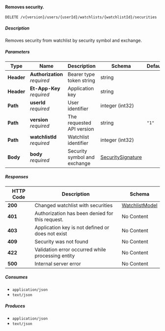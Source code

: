 
<a name="watchlists_removesecurity"></a>
#### Removes security.
```
DELETE /v{version}/users/{userId}/watchlists/{watchlistId}/securities
```


##### Description
Removes security from watchlist by security symbol and exchange.


##### Parameters

|Type|Name|Description|Schema|Default|
|---|---|---|---|---|
|**Header**|**Authorization**  <br>*required*|Bearer type token string|string||
|**Header**|**Et-App-Key**  <br>*required*|Application key|string||
|**Path**|**userId**  <br>*required*|User identifier|integer (int32)||
|**Path**|**version**  <br>*required*|The requested API version|string|`"1"`|
|**Path**|**watchlistId**  <br>*required*|Watchlist identifier|integer (int32)||
|**Body**|**body**  <br>*required*|Security symbol and exchange|[SecuritySignature](#securitysignature)||


##### Responses

|HTTP Code|Description|Schema|
|---|---|---|
|**200**|Changed watchlist with securities|[WatchlistModel](#watchlistmodel)|
|**401**|Authorization has been denied for this request.|No Content|
|**403**|Application key is not defined or does not exist|No Content|
|**409**|Security was not found|No Content|
|**422**|Validation error occurred while processing entity|No Content|
|**500**|Internal server error|No Content|


##### Consumes

* `application/json`
* `text/json`


##### Produces

* `application/json`
* `text/json`



